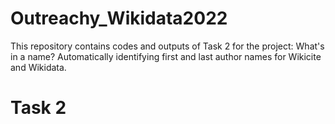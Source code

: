 # Outreachy_Wikidata2022
This repository contains codes and outputs of Task 2 for the project: What's in a name? Automatically identifying first and last author names for Wikicite and Wikidata.

# Task 2
